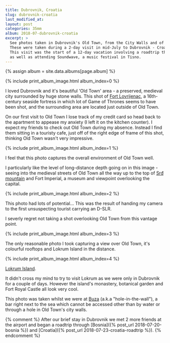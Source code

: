 ```yaml
---
title: Dubrovnik, Croatia
slug: dubrovnik-croatia
last_modified_at:
layout: post
categories: 35mm
album: 2018-07-dubrovnik-croatia
excerpt: >
  See photos taken in Dubrovnik's Old Town, from the City Walls and of the nearby Lokrum Island.
  These were taken during a 2-day visit in mid-July to Dubrovnik - Croatia's capital city.
  This visit was the start of a 12-day vacation involving a roadtrip through Bosnia and northern Croatia
  as well as attending Soundwave, a music festival in Tisno.
---
```

{% assign album = site.data.albums[page.album] %}

{% include print_album_image.html album_index=0 %}

I loved Dubrovnik and it's beautiful 'Old Town' area - a preserved, medieval city surrounded by huge stone walls. This shot of [Fort Lovrijenac][fort-lovrijenac], a 16th-century seaside fortress in which lot of Game of Thrones seems to have been shot, and the surrounding area are located just outside of Old Town.

On our first visit to Old Town I lose track of my credit card so head back to the apartment to appease my anxiety (I left it on the kitchen counter). I expect my friends to check out Old Town during my absence. Instead I find them sitting in a touristy cafe, just off of the right edge of frame of this shot, thinking Old Town wasn't very impressive.

{% include print_album_image.html album_index=1 %}

I feel that this photo captures the overall environment of Old Town well.

I particularly like the level of long-distance depth going on in this image - seeing into the medieval streets of Old Town all the way up to the top of [Srđ mountain][srd-mountain] and Fort Imperial, a museum and viewpoint overlooking the capital.

{% include print_album_image.html album_index=2 %}

This photo had lots of potential... This was the result of handing my camera to the first unsuspecting tourist carrying an D-SLR.

I severly regret not taking a shot overlooking Old Town from this vantage point.

{% include print_album_image.html album_index=3 %}

The only reasonable photo I took capturing a view over Old Town, it's colourful rooftops and Lokrum Island in the distance.

{% include print_album_image.html album_index=4 %}

[Lokrum Island][lokrum-island].

It didn't cross my mind to try to visit Lokrum as we were only in Dubrovnik for a couple of days. However the island's monastery, botanical garden and Fort Royal Castle all look very cool.

This photo was taken whilst we were at [Buza][buza-bar] (a.k.a "hole-in-the-wall"), a bar right next to the sea which cannot be accessed other than by water or through a hole in Old Town's city walls.

{% comment %}
After our brief stay in Dubrovnik we met 2 more friends at the airport and began a roadtrip through [Bosnia]({% post_url 2018-07-20-bosnia %}) and [Croatia]({% post_url 2018-07-23-croatia-roadtrip %}).
{% endcomment %}

[fort-lovrijenac]: https://en.wikipedia.org/wiki/Lovrijenac
[srd-mountain]: https://en.wikipedia.org/wiki/Sr%C4%91
[lokrum-island]: https://en.wikipedia.org/wiki/Lokrum
[buza-bar]: https://goo.gl/maps/asbDr1qNYhE2